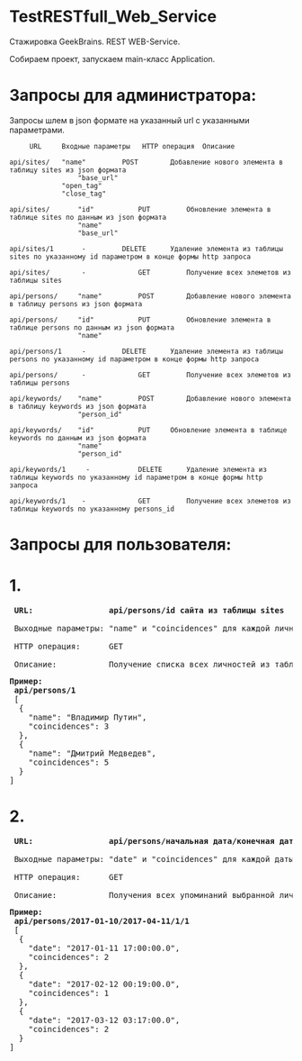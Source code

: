 # TestRESTfull_Web_Service
Стажировка GeekBrains. REST WEB-Service.

Собираем проект, запускаем main-класс Application.

# Запросы для администратора:
Запросы шлем в json формате на указанный url c указанными параметрами.


					
	     URL     Входные параметры	 HTTP операция	Описание
		 
	api/sites/	 "name"         POST        Добавление нового элемента в таблицу sites из json формата
                     "base_url"	
		         "open_tag"
		         "close_tag"
				
    api/sites/       "id"           PUT         Обновление элемента в таблице sites по данным из json формата
                     "name"
                     "base_url"	
				
	api/sites/1       -	        DELETE	    Удаление элемента из таблицы sites по указанному id параметром в конце формы http запроса	
	
	api/sites/        -             GET         Получение всех элеметов из таблицы sites
	
	api/persons/     "name"	        POST        Добавление нового элемента в таблицу persons из json формата
	
	api/persons/     "id"           PUT 	    Обновление элемента в таблице persons по данным из json формата
                     "name"        
				 
	api/persons/1     -	        DELETE	    Удаление элемента из таблицы persons по указанному id параметром в конце формы http запроса		
	
	api/persons/      -             GET         Получение всех элеметов из таблицы persons
					  
	api/keywords/    "name"         POST	    Добавление нового элемента в таблицу keywords из json формата
                     "person_id"
				  
	api/keywords/    "id"           PUT	    Обновление элемента в таблице keywords по данным из json формата
                     "name"
                     "person_id"	
				  
	api/keywords/1	   -	        DELETE	    Удаление элемента из таблицы keywords по указанному id параметром в конце формы http запроса	
	
	api/keywords/1    -             GET         Получение всех элеметов из таблицы keywords по указанному persons_id
					
# Запросы для пользователя:
# 1.
<pre>
 <b>URL:                api/persons/id сайта из таблицы sites</b>
 
 Выходные параметры: "name" и "coincidences" для каждой личности
 
 HTTP операция:      GET
 
 Описание:           Получение списка всех личностей из таблицы persons и количества их упоминаний на выбранном сайте</pre>
 
 <pre><b>Пример:
 api/persons/1 </b>
 [
  {
    "name": "Владимир Путин",
    "coincidences": 3
  },
  {
    "name": "Дмитрий Медведев",
    "coincidences": 5
  }
]</pre>
# 2.
<pre>
 <b>URL:                api/persons/начальная дата/конечная дата/id сайта из таблицы sites/id личности из таблицы persons</b>
 
 Выходные параметры: "date" и "coincidences" для каждой даты
 
 HTTP операция:      GET
 
 Описание:           Получения всех упоминаний выбранной личности из таблицы persons по id за указанный диапазон дат.</pre>
 
 <pre><b>Пример:
 api/persons/2017-01-10/2017-04-11/1/1</b>
 [
  {
    "date": "2017-01-11 17:00:00.0",
    "coincidences": 2
  },
  {
    "date": "2017-02-12 00:19:00.0",
    "coincidences": 1
  },
  {
    "date": "2017-03-12 03:17:00.0",
    "coincidences": 2
  }
]</pre>
 
                        
